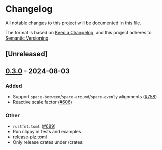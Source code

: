 # Changelog
All notable changes to this project will be documented in this file.

The format is based on [Keep a Changelog](https://keepachangelog.com/en/1.0.0/),
and this project adheres to [Semantic Versioning](https://semver.org/spec/v2.0.0.html).

## [Unreleased]

## [0.3.0](https://github.com/marc2332/freya/compare/torin-v0.2.0...torin-v0.3.0) - 2024-08-03

### Added
- Support `space-between`/`space-around`/`space-evenly` alignments ([#758](https://github.com/marc2332/freya/pull/758))
- Reactive scale factor ([#606](https://github.com/marc2332/freya/pull/606))

### Other
- `rustfmt.toml` ([#689](https://github.com/marc2332/freya/pull/689))
- Run clippy in tests and examples
- release-plz.toml
- Only release crates under /crates
